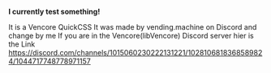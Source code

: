 **I currently test something!** 

It is a Vencore QuickCSS
It was made by vending.machine on Discord and change by me
If you are in the Vencore(libVencore) Discord server hier is the Link
https://discord.com/channels/1015060230222131221/1028106818368589824/1044717748778971157

